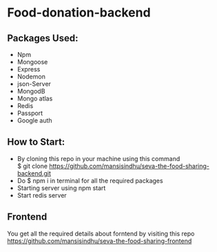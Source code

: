 ﻿# Food-donation-backend
 
 
 ## Packages Used:
- Npm
- Mongoose
- Express
- Nodemon 
- json-Server
- MongodB 
- Mongo atlas
- Redis 
- Passport
- Google auth

## How to Start:
- By cloning this repo in your machine using this command  
   $ git clone https://github.com/mansisindhu/seva-the-food-sharing-backend.git
- Do $ npm i in terminal for all the required packages
- Starting server using   npm start
- Start redis server



## Frontend
   You get all the required details about forntend by visiting this repo  https://github.com/mansisindhu/seva-the-food-sharing-frontend
